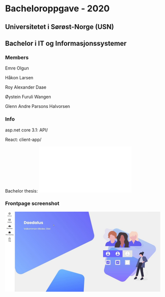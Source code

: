 # Bacheloroppgave - 2020
## Universitetet i Sørøst-Norge (USN)
## Bachelor i IT og Informasjonssystemer

### Members

Emre Olgun

Håkon Larsen

Roy Alexander Daae

Øystein Furuli Wangen

Glenn Andre Parsons Halvorsen


### Info

asp.net core 3.1: API/

React: client-app/

Bachelor thesis: ![PDF](/Rapport_Bacheloroppgave.pdf)


### Frontpage screenshot

![ScreenShot](/front_simple.png)
